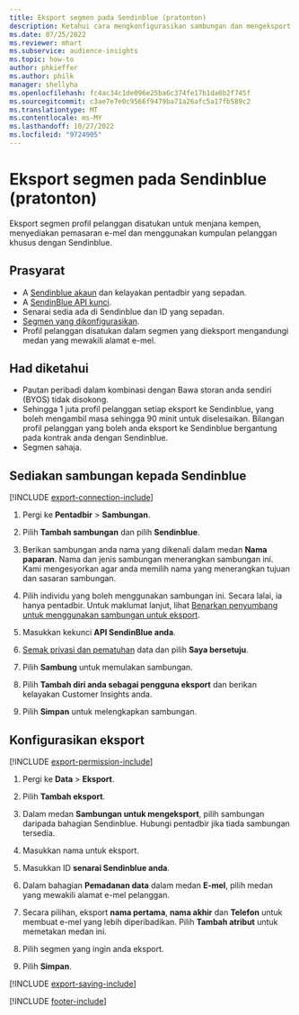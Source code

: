 ```yaml
---
title: Eksport segmen pada Sendinblue (pratonton)
description: Ketahui cara mengkonfigurasikan sambungan dan mengeksport pada Sendinblue.
ms.date: 07/25/2022
ms.reviewer: mhart
ms.subservice: audience-insights
ms.topic: how-to
author: phkieffer
ms.author: philk
manager: shellyha
ms.openlocfilehash: fc4ac34c1de096e25ba6c374fe17b1da6b2f745f
ms.sourcegitcommit: c3ae7e7e0c9566f9479ba71a26afc5a17fb589c2
ms.translationtype: MT
ms.contentlocale: ms-MY
ms.lasthandoff: 10/27/2022
ms.locfileid: "9724905"
---
```

# <a name="export-segments-to-sendinblue-preview"></a>Eksport segmen pada Sendinblue (pratonton)

Eksport segmen profil pelanggan disatukan untuk menjana kempen, menyediakan pemasaran e-mel dan menggunakan kumpulan pelanggan khusus dengan Sendinblue.

## <a name="prerequisites"></a>Prasyarat

- A [Sendinblue akaun](https://www.sendinblue.com/) dan kelayakan pentadbir yang sepadan.
- A [SendinBlue API kunci](https://developers.sendinblue.com/docs/getting-started#:~:text=Get%20your%20API%20key&text=You%20can%20create%20one%20from,your%20settings%20This%20API%20key).
- Senarai sedia ada di Sendinblue dan ID yang sepadan.
- [Segmen yang dikonfigurasikan](segments.md).
- Profil pelanggan disatukan dalam segmen yang dieksport mengandungi medan yang mewakili alamat e-mel.

## <a name="known-limitations"></a>Had diketahui

- Pautan peribadi dalam kombinasi dengan Bawa storan anda sendiri (BYOS) tidak disokong.
- Sehingga 1 juta profil pelanggan setiap eksport ke Sendinblue, yang boleh mengambil masa sehingga 90 minit untuk diselesaikan. Bilangan profil pelanggan yang boleh anda eksport ke Sendinblue bergantung pada kontrak anda dengan Sendinblue.
- Segmen sahaja.

## <a name="set-up-connection-to-sendinblue"></a>Sediakan sambungan kepada Sendinblue

[!INCLUDE [export-connection-include](includes/export-connection-admn.md)]

1. Pergi ke **Pentadbir** > **Sambungan**.

1. Pilih **Tambah sambungan** dan pilih **Sendinblue**.

1. Berikan sambungan anda nama yang dikenali dalam medan **Nama paparan**. Nama dan jenis sambungan menerangkan sambungan ini. Kami mengesyorkan agar anda memilih nama yang menerangkan tujuan dan sasaran sambungan.

1. Pilih individu yang boleh menggunakan sambungan ini. Secara lalai, ia hanya pentadbir. Untuk maklumat lanjut, lihat [Benarkan penyumbang untuk menggunakan sambungan untuk eksport](connections.md#allow-contributors-to-use-a-connection-for-exports).

1. Masukkan kekunci **API SendinBlue anda**.

1. [Semak privasi dan pematuhan](connections.md#data-privacy-and-compliance) data dan pilih **Saya bersetuju**.

1. Pilih **Sambung** untuk memulakan sambungan.

1. Pilih **Tambah diri anda sebagai pengguna eksport** dan berikan kelayakan Customer Insights anda.

1. Pilih **Simpan** untuk melengkapkan sambungan.

## <a name="configure-an-export"></a>Konfigurasikan eksport

[!INCLUDE [export-permission-include](includes/export-permission.md)]

1. Pergi ke **Data** > **Eksport**.

1. Pilih **Tambah eksport**.

1. Dalam medan **Sambungan untuk mengeksport**, pilih sambungan daripada bahagian Sendinblue. Hubungi pentadbir jika tiada sambungan tersedia.

1. Masukkan nama untuk eksport.

1. Masukkan ID **senarai Sendinblue anda**.

1. Dalam bahagian **Pemadanan data** dalam medan **E-mel**, pilih medan yang mewakili alamat e-mel pelanggan.

1. Secara pilihan, eksport **nama pertama**, **nama akhir** dan **Telefon** untuk membuat e-mel yang lebih diperibadikan. Pilih **Tambah atribut** untuk memetakan medan ini.

1. Pilih segmen yang ingin anda eksport.

1. Pilih **Simpan**.

[!INCLUDE [export-saving-include](includes/export-saving.md)]

[!INCLUDE [footer-include](includes/footer-banner.md)]
